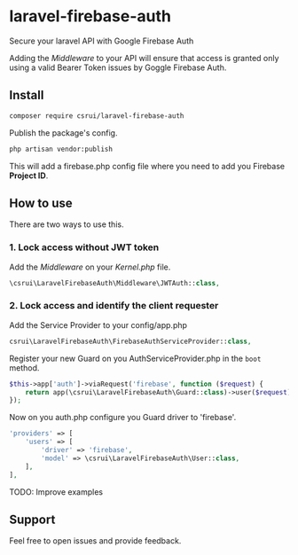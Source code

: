 # laravel-firebase-auth
Secure your laravel API with Google Firebase Auth

Adding the *Middleware* to your API will ensure that access is granted only using a valid Bearer Token issues by Goggle Firebase Auth.

## Install

```bash
composer require csrui/laravel-firebase-auth
```

Publish the package's config.

```bash
php artisan vendor:publish
```

This will add a firebase.php config file where you need to add you Firebase **Project ID**.

## How to use

There are two ways to use this.

### 1. Lock access without JWT token

Add the *Middleware* on your *Kernel.php* file.

```php
\csrui\LaravelFirebaseAuth\Middleware\JWTAuth::class,
```

### 2. Lock access and identify the client requester

Add the Service Provider to your config/app.php

```php
csrui\LaravelFirebaseAuth\FirebaseAuthServiceProvider::class,
```

Register your new Guard on you AuthServiceProvider.php in the `boot` method.

```php
$this->app['auth']->viaRequest('firebase', function ($request) {
    return app(\csrui\LaravelFirebaseAuth\Guard::class)->user($request);
});
```

Now on you auth.php configure you Guard driver to 'firebase'.

```php
'providers' => [
    'users' => [
        'driver' => 'firebase',
        'model' => \csrui\LaravelFirebaseAuth\User::class,
    ],
],
```

TODO: Improve examples

## Support

Feel free to open issues and provide feedback.
